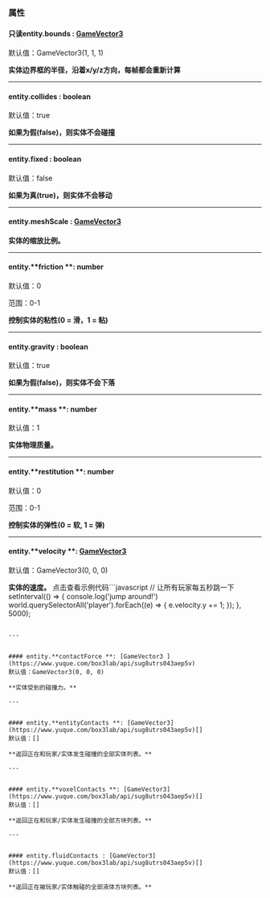 
### 属性

#### 只读entity.bounds : [GameVector3 ](https://www.yuque.com/box3lab/api/sug8utrs043aep5v)
默认值：GameVector3(1, 1, 1)

**实体边界框的半径，沿着x/y/z方向，每帧都会重新计算**

---


#### entity.**collides** : boolean 
默认值：true

**如果为假(false)，则实体不会碰撞**

---


#### entity.**fixed** : boolean
默认值：false

**如果为真(true)，则实体不会移动**

---


#### entity.**meshScale** : [GameVector3 ](https://www.yuque.com/box3lab/api/sug8utrs043aep5v)
**实体的缩放比例。**

---


#### entity.**friction **: number 
默认值：0

范围：0-1

**控制实体的粘性(0 = 滑，1 = 粘)**

---


#### entity.**gravity** : boolean
默认值：true

**如果为假(false)，则实体不会下落**

---


#### entity.**mass **: number 
默认值：1

**实体物理质量。**

---


#### entity.**restitution **: number
默认值：0

范围：0-1

**控制实体的弹性(0 = 软, 1 = 弹)**

---


#### entity.**velocity **: [GameVector3 ](https://www.yuque.com/box3lab/api/sug8utrs043aep5v)
默认值：GameVector3(0, 0, 0)

**实体的速度。**
点击查看示例代码```javascript
// 让所有玩家每五秒跳一下
setInterval(() => {
  console.log('jump around!')
  world.querySelectorAll('player').forEach((e) => {
    e.velocity.y += 1;
  });
}, 5000);
```

---


#### entity.**contactForce **: [GameVector3 ](https://www.yuque.com/box3lab/api/sug8utrs043aep5v)
默认值：GameVector3(0, 0, 0)

**实体受到的碰撞力。**

---


#### entity.**entityContacts **: [GameVector3](https://www.yuque.com/box3lab/api/sug8utrs043aep5v)[]
默认值：[]

**返回正在和玩家/实体发生碰撞的全部实体列表。**

---


#### entity.**voxelContacts **: [GameVector3](https://www.yuque.com/box3lab/api/sug8utrs043aep5v)[]
默认值：[]

**返回正在和玩家/实体发生碰撞的全部方块列表。**

---


#### entity.fluidContacts : [GameVector3](https://www.yuque.com/box3lab/api/sug8utrs043aep5v)[]
默认值：[]

**返回正在被玩家/实体触碰的全部液体方块列表。**

